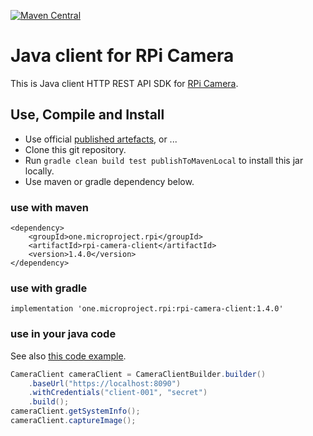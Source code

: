 [![Maven Central](https://maven-badges.herokuapp.com/maven-central/one.microproject.rpi/rpi-camera-client/badge.svg)](https://maven-badges.herokuapp.com/maven-central/one.microproject.rpi/rpi-camera-client)

# Java client for RPi Camera

This is Java client HTTP REST API SDK for [RPi Camera](../rpi-camera).

## Use, Compile and Install
* Use official [published artefacts](https://search.maven.org/search?q=one.microproject.rpi), or ...
* Clone this git repository.
* Run ``gradle clean build test publishToMavenLocal`` to install this jar locally.
* Use maven or gradle dependency below.

### use with maven
```
<dependency>
    <groupId>one.microproject.rpi</groupId>
    <artifactId>rpi-camera-client</artifactId>
    <version>1.4.0</version>
</dependency>
```

### use with gradle
```
implementation 'one.microproject.rpi:rpi-camera-client:1.4.0'
```

### use in your java code
See also [this code example](src/test/java/one/microproject/rpi/camera/client/tests/CodeExample.java). 
```java
CameraClient cameraClient = CameraClientBuilder.builder()
    .baseUrl("https://localhost:8090")
    .withCredentials("client-001", "secret")
    .build();
cameraClient.getSystemInfo();
cameraClient.captureImage();
```

